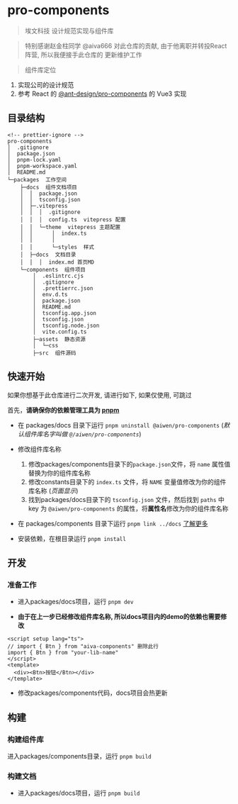 # pro-components

> 埃文科技 设计规范实现与组件库

> 特别感谢赵金柱同学 @aiva666 对此仓库的贡献, 由于他离职并转投React阵营, 所以我便接手此仓库的
更新维护工作

> 组件库定位
 1. 实现公司的设计规范
 2. 参考 React 的 [@ant-design/pro-components](https://github.com/ant-design/pro-components) 的 Vue3 实现

## 目录结构

```
<!-- prettier-ignore -->
pro-components
│  .gitignore
│  package.json
│  pnpm-lock.yaml
│  pnpm-workspace.yaml
│  README.md
└─packages  工作空间
    ├─docs  组件文档项目
    │  │  package.json
    │  │  tsconfig.json
    │  ├─.vitepress
    │  │  │  .gitignore
    │  │  │  config.ts  vitepress 配置
    │  │  └─theme  vitepress 主题配置
    │  │      │  index.ts
    │  │      │
    │  │      └─styles  样式
    │  ├─docs  文档目录
    │  │  │  index.md 首页MD
    └─components  组件项目
        │  .eslintrc.cjs
        │  .gitignore
        │  .prettierrc.json
        │  env.d.ts
        │  package.json
        │  README.md
        │  tsconfig.app.json
        │  tsconfig.json
        │  tsconfig.node.json
        │  vite.config.ts
        ├─assets  静态资源
        │  └─css
        ├─src  组件源码
```

## 快速开始
如果你想基于此仓库进行二次开发, 请进行如下, 如果仅使用, 可跳过

首先，**请确保你的依赖管理工具为 [pnpm](https://pnpm.io/zh/)**

- 在 packages/docs 目录下运行 `pnpm uninstall @aiwen/pro-components` (_默认组件库名字叫做 `@/aiwen/pro-components`_)

- 修改组件库名称

  1.  修改packages/components目录下的`package.json`文件，将 `name` 属性值替换为你的组件库名称
  2.  修改constants目录下的 `index.ts` 文件，将 `NAME` 变量值修改为你的组件库名称 (_页面显示_)
  3.  找到packages/docs目录下的 `tsconfig.json` 文件，然后找到 `paths` 中 key 为 `@aiwen/pro-components` 的属性，将**属性名**修改为你的组件库名称

- 在 packages/components 目录下运行 `pnpm link ../docs` [了解更多](https://pnpm.io/zh/cli/link)

- 安装依赖，在根目录运行 `pnpm install`

## 开发

### 准备工作

- 进入packages/docs项目，运行 `pnpm dev`

- **由于在上一步已经修改组件库名称, 所以docs项目内的demo的依赖也需要修改**

```vue
<script setup lang="ts">
// import { Btn } from "aiva-components" 删除此行
import { Btn } from "your-lib-name"
</script>
<template>
  <div><Btn>按钮</Btn></div>
</template>
```

- 修改packages/components代码，docs项目会热更新

## 构建

### 构建组件库

进入packages/components目录，运行 `pnpm build`

### 构建文档

- 进入packages/docs项目，运行 `pnpm build`
